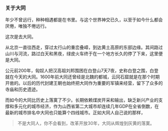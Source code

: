 ### 关于大同
年少不曾远行，种种相遇都是在书里。与这个世界神交已久，以至于如今什么都会厌倦，唯独不倦远行。   

这次是去大同。   

从北京一直往西走，穿过太行山的重峦叠嶂，到达黄土高原的东部边缘。其间路过山川与河流，路过白天和黑夜，绿皮火车终于在一个地方长久的停了下来，这里便是大同。   

公元前200年，匈奴人把汉高祖刘邦围困在白登山7天7夜，史称白登之围，白登就在今天的大同。1600年前大同还曾经是北魏的都城，云冈石窟就是在那个时期开凿的。以后的历代封建王朝也始终把大同作为重要的军镇来经营，留下了众多的寺庙和历史遗迹。   

而如今的大同比历史上落寞了不少。长期依赖煤炭开采和输出，缺乏新兴产业的支撑和多元化的城市经济，作为山西省第二大城市却连续几年GDP在全省倒数，在最新的城市排名中大同也只能算个四线城市。正如大同人自己说的那样，
> 不是大同人，你不会看到，改革开放30年，大同从辉煌到灰黄的落寞。   

